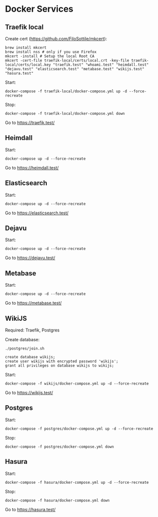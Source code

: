 # Docker Services

## Traefik local

Create cert (https://github.com/FiloSottile/mkcert):
```
brew install mkcert
brew install nss # only if you use Firefox
mkcert -install # Setup the local Root CA
mkcert -cert-file traefik-local/certs/local.crt -key-file traefik-local/certs/local.key "traefik.test" "whoami.test" "heimdall.test" "dejavu.test" "elasticsearch.test" "metabase.test" "wikijs.test" "hasura.test"
```

Start:
```
docker-compose -f traefik-local/docker-compose.yml up -d --force-recreate
```

Stop:
```
docker-compose -f traefik-local/docker-compose.yml down
```

Go to https://traefik.test/

## Heimdall

Start:
```
docker-compose up -d --force-recreate
```

Go to https://heimdall.test/

## Elasticsearch

Start:
```
docker-compose up -d --force-recreate
```

Go to https://elasticsearch.test/


## Dejavu

Start:
```
docker-compose up -d --force-recreate
```

Go to https://dejavu.test/


## Metabase

Start:
```
docker-compose up -d --force-recreate
```

Go to https://metabase.test/


## WikiJS

Required: Traefik, Postgres

Create database:
```
./postgres/join.sh

create database wikijs;
create user wikijs with encrypted password 'wikijs';
grant all privileges on database wikijs to wikijs;
```

Start:
```
docker-compose -f wikijs/docker-compose.yml up -d --force-recreate
```

Go to https://wikijs.test/


## Postgres

Start:
```
docker-compose -f postgres/docker-compose.yml up -d --force-recreate
```

Stop:
```
docker-compose -f postgres/docker-compose.yml down
```

## Hasura

Start:
```
docker-compose -f hasura/docker-compose.yml up -d --force-recreate
```

Stop:
```
docker-compose -f hasura/docker-compose.yml down
```

Go to https://hasura.test/

